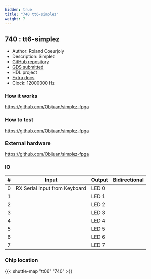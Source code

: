 ```yaml
---
hidden: true
title: "740 tt6-simplez"
weight: 7
---
```


## 740 : tt6-simplez

* Author: Roland Coeurjoly
* Description: Simplez
* [GitHub repository](https://github.com/RCoeurjoly/tt06-simplez)
* [GDS submitted](https://github.com/RCoeurjoly/tt06-simplez/actions/runs/8753100120)
* HDL project
* [Extra docs]()
* Clock: 12000000 Hz

<!---

This file is used to generate your project datasheet. Please fill in the information below and delete any unused
sections.

You can also include images in this folder and reference them in the markdown. Each image must be less than
512 kb in size, and the combined size of all images must be less than 1 MB.
-->


### How it works

https://github.com/Obijuan/simplez-fpga

### How to test

https://github.com/Obijuan/simplez-fpga

### External hardware

https://github.com/Obijuan/simplez-fpga


### IO

| #             | Input    | Output   | Bidirectional   |
| ------------- | -------- | -------- | --------------- |
| 0 | RX Serial Input from Keyboard  | LED 0  |      |
| 1 |   | LED 1  |      |
| 2 |   | LED 2  |      |
| 3 |   | LED 3  |      |
| 4 |   | LED 4  |      |
| 5 |   | LED 5  |      |
| 6 |   | LED 6  |      |
| 7 |   | LED 7  |      |


### Chip location

{{< shuttle-map "tt06" "740" >}}
